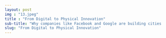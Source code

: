 ```yaml
---
layout: post
img : "13.jpeg"
title : "From Digital to Physical Innovation"
sub-title: "Why companies like Facebook and Google are building cities and neighbourhoods."
slug: "From Digital to Physical Innovation"
---
```

